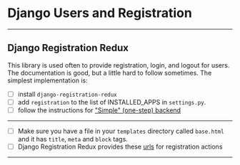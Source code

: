 # Django Users and Registration

---

## Django Registration Redux

This library is used often to provide registration, login, and logout for users.
The documentation is good, but a little hard to follow sometimes. 
The simplest implementation is:
- [ ] install `django-registration-redux`
- [ ] add `registration` to the list of INSTALLED_APPS in `settings.py`.
- [ ] follow the instructions for ["Simple" (one-step) backend](https://django-registration-redux.readthedocs.io/en/latest/simple-backend.html)

---

- [ ] Make sure you have a file in your `templates` directory called `base.html` and it has `title`, `meta` and `block` tags.
- [ ] Django Registration Redux provides these [urls](https://django-registration-redux.readthedocs.io/en/latest/urls.html?highlight=urls#registration-urls) for registration actions
---
